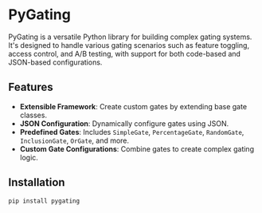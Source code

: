 # PyGating

PyGating is a versatile Python library for building complex gating systems. It's designed to handle various gating scenarios such as feature toggling, access control, and A/B testing, with support for both code-based and JSON-based configurations.

## Features

- **Extensible Framework**: Create custom gates by extending base gate classes.
- **JSON Configuration**: Dynamically configure gates using JSON.
- **Predefined Gates**: Includes `SimpleGate`, `PercentageGate`, `RandomGate`, `InclusionGate`, `OrGate`, and more.
- **Custom Gate Configurations**: Combine gates to create complex gating logic.

## Installation

```bash
pip install pygating
```